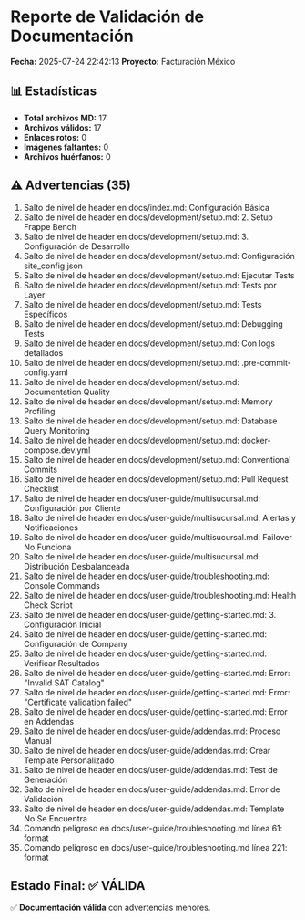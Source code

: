# Reporte de Validación de Documentación

**Fecha:** 2025-07-24 22:42:13
**Proyecto:** Facturación México

## 📊 Estadísticas

- **Total archivos MD:** 17
- **Archivos válidos:** 17
- **Enlaces rotos:** 0
- **Imágenes faltantes:** 0
- **Archivos huérfanos:** 0

## ⚠️ Advertencias (35)

1. Salto de nivel de header en docs/index.md: Configuración Básica
2. Salto de nivel de header en docs/development/setup.md: 2. Setup Frappe Bench
3. Salto de nivel de header en docs/development/setup.md: 3. Configuración de Desarrollo
4. Salto de nivel de header en docs/development/setup.md: Configuración site_config.json
5. Salto de nivel de header en docs/development/setup.md: Ejecutar Tests
6. Salto de nivel de header en docs/development/setup.md: Tests por Layer
7. Salto de nivel de header en docs/development/setup.md: Tests Específicos
8. Salto de nivel de header en docs/development/setup.md: Debugging Tests
9. Salto de nivel de header en docs/development/setup.md: Con logs detallados
10. Salto de nivel de header en docs/development/setup.md: .pre-commit-config.yaml
11. Salto de nivel de header en docs/development/setup.md: Documentation Quality
12. Salto de nivel de header en docs/development/setup.md: Memory Profiling
13. Salto de nivel de header en docs/development/setup.md: Database Query Monitoring
14. Salto de nivel de header en docs/development/setup.md: docker-compose.dev.yml
15. Salto de nivel de header en docs/development/setup.md: Conventional Commits
16. Salto de nivel de header en docs/development/setup.md: Pull Request Checklist
17. Salto de nivel de header en docs/user-guide/multisucursal.md: Configuración por Cliente
18. Salto de nivel de header en docs/user-guide/multisucursal.md: Alertas y Notificaciones
19. Salto de nivel de header en docs/user-guide/multisucursal.md: Failover No Funciona
20. Salto de nivel de header en docs/user-guide/multisucursal.md: Distribución Desbalanceada
21. Salto de nivel de header en docs/user-guide/troubleshooting.md: Console Commands
22. Salto de nivel de header en docs/user-guide/troubleshooting.md: Health Check Script
23. Salto de nivel de header en docs/user-guide/getting-started.md: 3. Configuración Inicial
24. Salto de nivel de header en docs/user-guide/getting-started.md: Configuración de Company
25. Salto de nivel de header en docs/user-guide/getting-started.md: Verificar Resultados
26. Salto de nivel de header en docs/user-guide/getting-started.md: Error: "Invalid SAT Catalog"
27. Salto de nivel de header en docs/user-guide/getting-started.md: Error: "Certificate validation failed"
28. Salto de nivel de header en docs/user-guide/getting-started.md: Error en Addendas
29. Salto de nivel de header en docs/user-guide/addendas.md: Proceso Manual
30. Salto de nivel de header en docs/user-guide/addendas.md: Crear Template Personalizado
31. Salto de nivel de header en docs/user-guide/addendas.md: Test de Generación
32. Salto de nivel de header en docs/user-guide/addendas.md: Error de Validación
33. Salto de nivel de header en docs/user-guide/addendas.md: Template No Se Encuentra
34. Comando peligroso en docs/user-guide/troubleshooting.md línea 61: format
35. Comando peligroso en docs/user-guide/troubleshooting.md línea 221: format

## Estado Final: ✅ VÁLIDA

✅ **Documentación válida** con advertencias menores.

